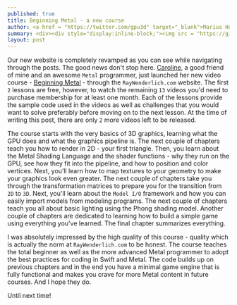 ```yaml
---
published: true
title: Beginning Metal - a new course
author: <a href = "https://twitter.com/gpu3d" target="_blank">Marius Horga</a>
summary: <div><div style="display:inline-block;"><img src = "https://github.com/MetalKit/images/blob/master/RayWenderlich_Metal.png?raw=true" alt="Metal" height="150" width="160"></div><div style="display:inline-block; width:75%; padding-left:1.5em; color:grey; vertical-align:middle;">Learning about the Metal API in the form of a video course that has no less than 15 chapters with well structured material, code samples and challenges to solve. Building your first game completely written in Swift and Metal.</div></div>
layout: post
---
```

Our new website is completely revamped as you can see while navigating through the posts. The good news don't stop here. [Caroline](https://twitter.com/carolinebegbie), a good friend of mine and an awesome `Metal` programmer, just launched her new video course - [Beginning Metal](https://videos.raywenderlich.com/courses/beginning-metal/lessons/1) - through the `RayWenderlich.com` website. The first `2` lessons are free, however, to watch the remaining `13` videos you'd need to purchase membership for at least one month. Each of the lessons provide the sample code used in the videos as well as challenges that you would want to solve preferably before moving on to the next lesson. At the time of writing this post, there are only `2` more videos left to be released.

The course starts with the very basics of 3D graphics, learning what the GPU does and what the graphics pipeline is. The next couple of chapters teach you how to render in 2D - your first triangle. Then, you learn about the Metal Shading Language and the shader functions - why they run on the GPU, see how they fit into the pipeline, and how to position and color vertices. Next, you’ll learn how to map textures to your geometry to make your graphics look even greater. The next couple of chapters take you through the transformation matrices to prepare you for the transition from `2D` to `3D`. Next, you'll learn about the `Model I/O` framework and how you can easily import models from modeling programs. The next couple of chapters teach you all about basic lighting using the Phong shading model. Another couple of chapters are dedicated to learning how to build a simple game using everything you've learned. The final chapter summarizes everything. 

I was absolutely impressed by the high quality of this course - quality which is actually the norm at `RayWenderlich.com` to be honest. The course teaches the total beginner as well as the more advanced Metal programmer to adopt the best practices for coding in Swift and Metal. The code builds up on previous chapters and in the end you have a minimal game engine that is fully functional and makes you crave for more Metal content in future courses. And I hope they do.

Until next time!
